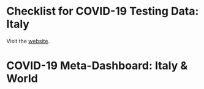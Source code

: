 # Checklist for COVID-19 Testing Data: Italy

Visit the [website](https://pitmonticone.github.io/covid-italy/owid-testing-italy.html).

# COVID-19 Meta-Dashboard: Italy & World
